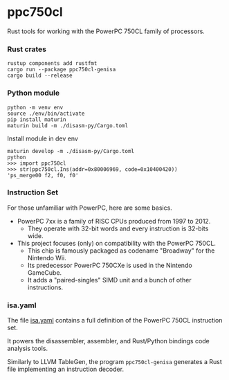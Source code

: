 # ppc750cl

Rust tools for working with the PowerPC 750CL family of processors.

### Rust crates

```shell
rustup components add rustfmt
cargo run --package ppc750cl-genisa
cargo build --release
```

### Python module

```shell
python -m venv env
source ./env/bin/activate
pip install maturin
maturin build -m ./disasm-py/Cargo.toml
```

Install module in dev env

```
maturin develop -m ./disasm-py/Cargo.toml
python
>>> import ppc750cl
>>> str(ppc750cl.Ins(addr=0x80006969, code=0x10400420))
'ps_merge00 f2, f0, f0'
```

### Instruction Set

For those unfamiliar with PowerPC, here are some basics.
- PowerPC 7xx is a family of RISC CPUs produced from 1997 to 2012.
  - They operate with 32-bit words and every instruction is 32-bits wide.
- This project focuses (only) on compatibility with the PowerPC 750CL.
  - This chip is famously packaged as codename "Broadway" for the Nintendo Wii.
  - Its predecessor PowerPC 750CXe is used in the Nintendo GameCube.
  - It adds a "paired-singles" SIMD unit and a bunch of other instructions.

### isa.yaml

The file [isa.yaml](./isa.yaml) contains a full definition of the PowerPC 750CL instruction set.

It powers the disassembler, assembler, and Rust/Python bindings code analysis tools.

Similarly to LLVM TableGen, the program `ppc750cl-genisa` generates a Rust file implementing an instruction decoder.
